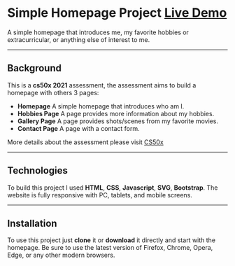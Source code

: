 # Simple Homepage Project [Live Demo](https://cs50-homepage.netlify.app/)
A simple homepage that introduces me, my favorite hobbies or extracurricular, or anything else of interest to me.

***

## Background
This is a **cs50x 2021** assessment, the assessment aims to build a homepage with others 3 pages:

* **Homepage**
    A simple homepage that introduces who am I.
* **Hobbies Page**
    A page provides more information about my hobbies.
* **Gallery Page**
    A page provides shots/scenes from my favorite movies.
* **Contact Page**
    A page with a contact form.

More details about the assessment please visit [CS50x](https://cs50.harvard.edu/x/2021/psets/8/homepage)

***

## Technologies
To build this project I used **HTML**, **CSS**, **Javascript**, **SVG**, **Bootstrap**. The website is fully responsive with PC, tablets, and mobile screens.

***

## Installation
To use this project just **clone** it or **download** it directly and start with the homepage. Be sure to use the latest version of Firefox, Chrome, Opera, Edge, or any other modern browsers.
